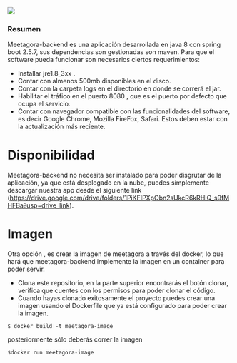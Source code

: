 ![]([https://capstone-396701.uc.r.appspot.com//meetagora-services/gcp/images/meetagora-logo.png](https://storage.cloud.google.com/front-apk/meetagora-app-release.apk))

### Resumen
Meetagora-backend es una aplicación desarrollada en java 8 con spring boot 2.5.7, sus dependencias son gestionadas son maven.
Para que el software pueda funcionar son necesarios ciertos requerimientos:
- Installar jre1.8_3xx .
- Contar con almenos 500mb disponibles en el disco.
- Contar con la carpeta logs en el directorio en donde se correrá el jar.
- Habilitar el tráfico en el puerto 8080 , que es el puerto por defecto que ocupa el servicio.
- Contar con navegador compatible con las funcionalidades del software, es decir Google Chrome, Mozilla FireFox, Safari. Estos deben estar con la actualización más reciente.


# Disponibilidad
Meetagora-backend no necesita ser instalado para poder disgrutar de la aplicación, ya que está desplegado en la nube,
puedes simplemente descargar nuestra app desde el siguiente link (https://drive.google.com/drive/folders/1PiKFIPXpObn2sUkcR6kRHIQ_s9fMHFBa?usp=drive_link).


# Imagen
Otra opción , es crear la imagen de meetagora a través del docker, lo que hará que meetagora-backend implemente la imagen en un container para poder servir.
- Clona este repositorio, en la parte superior encontrarás el botón clonar, verifica que cuentes con los permisos para poder clonar el código.
- Cuando hayas clonado exitosamente el proyecto puedes crear una imagen usando el Dockerfile que ya está configurado para poder crear la imagen.

`$ docker build -t meetagora-image`

posteriormente sólo deberás correr la imagen

  `$docker run meetagora-image`
